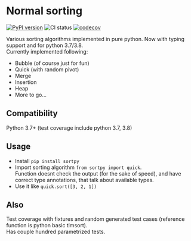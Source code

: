 Normal sorting
===
[![PyPI version](https://badge.fury.io/py/sortpy.svg)](https://badge.fury.io/py/sortpy)
![CI status](https://github.com/xfenix/xfsort/workflows/Python%20package/badge.svg)
[![codecov](https://codecov.io/gh/xfenix/xfsort/branch/master/graph/badge.svg)](https://codecov.io/gh/xfenix/xfsort)

Various sorting algorithms implemented in pure python. Now with typing support and for python 3.7/3.8.  
Currently implemented following:
* Bubble (of course just for fun)
* Quick (with random pivot)
* Merge
* Insertion
* Heap
* More to go...

Compatibility
--------
Python 3.7+ (test coverage include python 3.7, 3.8)

Usage
--------
* Install `pip install sortpy`
* Import sorting algorithm `from sortpy import quick`.  
  Function doesnt check the output (for the sake of speed), and have correct type annotations, that talk about available types.
* Use it like `quick.sort([3, 2, 1])`

Also
--------
Test coverage with fixtures and random generated test cases (reference function is python basic timsort).  
Has couple hundred parametrized tests.
